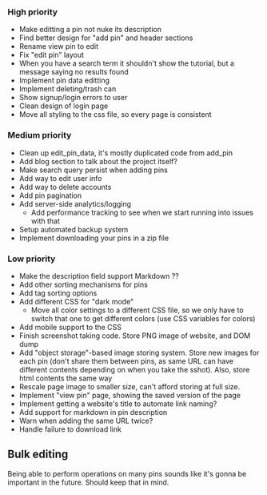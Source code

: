 ### High priority
- Make editting a pin not nuke its description
- Find better design for "add pin" and header sections
- Rename view pin to edit
- Fix "edit pin" layout
- When you have a search term it shouldn't show the tutorial, but a message saying no results found
- Implement pin data editting
- Implement deleting/trash can
- Show signup/login errors to user
- Clean design of login page
- Move all styling to the css file, so every page is consistent

### Medium priority
- Clean up edit_pin_data, it's mostly duplicated code from add_pin
- Add blog section to talk about the project itself?
- Make search query persist when adding pins
- Add way to edit user info
- Add way to delete accounts
- Add pin pagination
- Add server-side analytics/logging
	- Add performance tracking to see when we start running into issues with that
- Setup automated backup system
- Implement downloading your pins in a zip file

### Low priority
- Make the description field support Markdown ??
- Add other sorting mechanisms for pins
- Add tag sorting options
- Add different CSS for "dark mode"
	- Move all color settings to a different CSS file, so we only have to switch that one to get different colors
	(use CSS variables for colors)
- Add mobile support to the CSS
- Finish screenshot taking code. Store PNG image of website, and DOM dump
- Add "object storage"-based image storing system. Store new images for each pin (don't share them between
  pins, as same URL can have different contents depending on when you take the sshot). Also, store html
  contents the same way
- Rescale page image to smaller size, can't afford storing at full size.
- Implement "view pin" page, showing the saved version of the page
- Implement getting a website's title to automate link naming?
- Add support for markdown in pin description
- Warn when adding the same URL twice?
- Handle failure to download link


## Bulk editing
Being able to perform operations on many pins sounds like it's gonna be important in the future. Should keep
that in mind.

